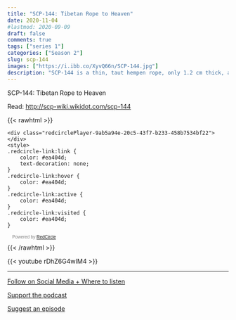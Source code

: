 ```yaml
---
title: "SCP-144: Tibetan Rope to Heaven"
date: 2020-11-04
#lastmod: 2020-09-09
draft: false
comments: true
tags: ["series 1"]
categories: ["Season 2"]
slug: scp-144
images: ["https://i.ibb.co/XyvQ66n/SCP-144.jpg"]
description: "SCP-144 is a thin, taut hempen rope, only 1.2 cm thick, attached to a ring of jade bound to the floor of an atrium in the temple (known as &#34;Base Camp&#34; amongst researchers)."
---
```


SCP-144: Tibetan Rope to Heaven

Read: http://scp-wiki.wikidot.com/scp-144

{{< rawhtml >}}
<script async defer onload="redcircleIframe();" src="https://api.podcache.net/embedded-player/sh/63705181-2bd5-4fc1-a869-6f5b27226efa/ep/9ab5a94e-20c5-43f7-b233-458b7534bf22"></script>
    <div class="redcirclePlayer-9ab5a94e-20c5-43f7-b233-458b7534bf22"></div>
    <style>
    .redcircle-link:link {
        color: #ea404d;
        text-decoration: none;
    }
    .redcircle-link:hover {
        color: #ea404d;
    }
    .redcircle-link:active {
        color: #ea404d;
    }
    .redcircle-link:visited {
        color: #ea404d;
    }
</style>
<p style="margin-top:3px;margin-left:11px;font-family: sans-serif;font-size: 10px; color: gray;">Powered by <a class="redcircle-link" href="https://redcircle.com?utm_source=rc_embedded_player&utm_medium=web&utm_campaign=embedded_v1">RedCircle</a></p>
{{< /rawhtml >}}

{{< youtube rDhZ6G4wIM4 >}}

---

[Follow on Social Media + Where to listen](/links)

[Support the podcast](/support)

[Suggest an episode](/suggest)
